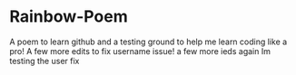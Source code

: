 # Rainbow-Poem
A poem to learn github and a testing ground to help me learn coding like a pro!
A few more edits to fix username issue!
a few more ieds again
Im testing the user fix

